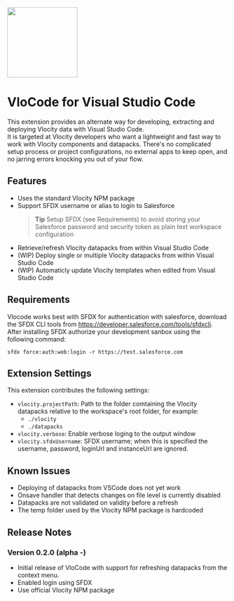 <img src="https://raw.githubusercontent.com/Codeneos/vlocode/master/images/logo1.png" height="160px">

# VloCode for Visual Studio Code

This extension provides an alternate way for developing, extracting and deploying Vlocity data with Visual Studio Code.  
It is targeted at Vlocity developers who want a lightweight and fast way to work with Vlocity components and datapacks.
There's no complicated setup process or project configurations, no external apps to keep open, and no jarring errors knocking you out of your flow.

## Features

* Uses the standard Vlocity NPM package
* Support SFDX username or alias to login to Salesforce
  > **Tip** Setup SFDX (see Requirements) to avoid storing your Salesforce password and security token as plain text workspace configuration
* Retrieve/refresh Vlocity datapacks from within Visual Studio Code
* (WIP) Deploy single or multiple Vlocity datapacks from within Visual Studio Code
* (WIP) Automaticly update Vlocity templates when edited from Visual Studio Code

## Requirements

Vlocode works best with SFDX for authentication with salesforce, download the SFDX CLI tools from <https://developer.salesforce.com/tools/sfdxcli>. 
After installing SFDX authorize your development sanbox using the following command:
```
sfdx force:auth:web:login -r https://test.salesforce.com
```

## Extension Settings

This extension contributes the following settings:

* `vlocity.projectPath`: Path to the folder comtaining the Vlocity datapacks relative to the workspace's root folder, for example:
  - `./vlocity`
  - `./datapacks`
* `vlocity.verbose`: Enable verbose loging to the output window
* `vlocity.sfdxUsername`: SFDX username; when this is specified the username, password, loginUrl and instanceUrl are ignored.

## Known Issues

* Deploying of datapacks from VSCode does not yet work
* Onsave handler that detects changes on file level is currently disabled
* Datapacks are not validated on validity before a refresh
* The temp folder used by the Vlocity NPM package is hardcoded

## Release Notes

### Version 0.2.0 (alpha -)

* Initial release of VloCode with support for refreshing datapacks from the context menu.
* Enabled login using SFDX
* Use official Vlocity NPM package

